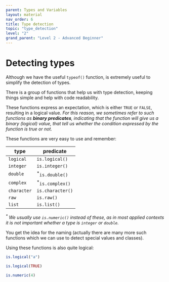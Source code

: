 ```yaml
---
parent: Types and Variables 
layout: material 
nav_order: 6
title: Type detection 
topic: "type_detection"
level: "2"
grand_parent: "Level 2 - Advanced Beginner"
---
```


# Detecting types 

Although we have the useful `typeof()` function, is extremely useful to simplify the detection of types.

There is a group of functions that help us with type detection, keeping things simple and help with code readability.

These functions express an expectation, which is either `TRUE` or `FALSE`, resulting in a logical value. *For this reason, we sometimes refer to such functions as **binary predicates**, indicating that the function will give us a binary (logical) value, that tell us whether the condition expressed by the function is true or not.* 

These functions are very easy to use and remember:

| type        | predicate                  |
|-------------|----------------------------|
| `logical`   | `is.logical()`             |
| `integer`   | `is.integer()`             |
| `double`    | <sup>*</sup>`is.double()`  |
| `complex`   | <sup>*</sup>`is.complex()` |
| `character` | `is.character()`           |
| `raw`       | `is.raw()`                 |
| `list`      | `is.list()`                |

<i><sup>*</sup> We usually use `is.numeric()` instead of these, as in most applied contexts it is not important whether a type is `integer` or `double`. </i>

You get the idea for the naming (actually there are many more such functions which we can use to detect special values and classes).

Using these functions is also quite logical:

```R
is.logical("a")
```

```R
is.logical(TRUE)
```

```R 
is.numeric(4)
```

